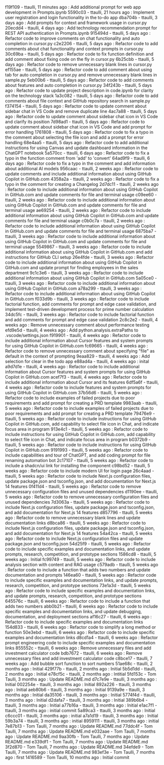 f19f109 - ttaulli, 11 minutes ago : Add additional prompt for web app development in Prompts.ipynb
5590c03 - ttaulli, 21 hours ago : Implement user registration and login functionality in the to-do app
dba704b - ttaulli, 3 days ago : Add prompts for context and framework usage in cursor.py
20ecdd4 - ttaulli, 4 days ago : Add technology recommendation prompt for REST API authentication in Prompts.ipynb
915494d - ttaulli, 5 days ago : Refactor code to improve comments on chat functionality and auto completion in cursor.py
c2e2206 - ttaulli, 5 days ago : Refactor code to add comments about chat functionality and context prompts in cursor.py
30c69ba - ttaulli, 5 days ago : Refactor code to fix function definition and add comment about fixing code on the fly in cursor.py
6b25cbb - ttaulli, 5 days ago : Refactor code to remove unnecessary blank lines in cursor.py
ef155ae - ttaulli, 5 days ago : Refactor code to add comment about using tab for auto completion in cursor.py and remove unnecessary blank lines in sample.py
5eb00b6 - ttaulli, 5 days ago : Refactor code to add comments about features and auto completion in cursor.py
34f243b - ttaulli, 5 days ago : Refactor code to update project description in code.ipynb for clarity on the technology stack
1a3c082 - ttaulli, 5 days ago : Refactor code to add comments about file context and GitHub repository search in sample.py
f374154 - ttaulli, 5 days ago : Refactor code to update comment about sidebar chat in VS Code and remove duplicate line
4ac7a88 - ttaulli, 5 days ago : Refactor code to update comment about sidebar chat icon in VS Code and clarify its position
7d98ad1 - ttaulli, 5 days ago : Refactor code to update comment about sidebar chat icon in VS Code and add prompt for error handling
1761808 - ttaulli, 5 days ago : Refactor code to fix a typo in the comment about selecting the file icon and add a prompt for error handling
68e4aa5 - ttaulli, 5 days ago : Refactor code to add additional instructions for using Canvas and update dashboard information in the ChatGPT notebook
5a570cc - ttaulli, 6 days ago : Refactor code to fix a typo in the function comment from 'add' to 'convert'
64ad9f9 - ttaulli, 6 days ago : Refactor code to fix a typo in the comment and add information about additional AI models
956caac - ttaulli, 2 weeks ago : Refactor code to update comments and include additional information about using GitHub Copilot in GitHub.com
4358a2a - ttaulli, 2 weeks ago : Refactor code to fix a typo in the comment for creating a Changelog
2d7dc11 - ttaulli, 2 weeks ago : Refactor code to include additional information about using GitHub Copilot in GitHub.com and update comments for file and terminal usage
c09ee60 - ttaulli, 2 weeks ago : Refactor code to include additional information about using GitHub Copilot in GitHub.com and update comments for file and terminal usage
ae69254 - ttaulli, 2 weeks ago : Refactor code to include additional information about using GitHub Copilot in GitHub.com and update comments for file and terminal usage
c0b0c7a - ttaulli, 2 weeks ago : Refactor code to include additional information about using GitHub Copilot in GitHub.com and update comments for file and terminal usage
6875ba7 - ttaulli, 3 weeks ago : Refactor code to include additional information about using GitHub Copilot in GitHub.com and update comments for file and terminal usage
5549867 - ttaulli, 3 weeks ago : Refactor code to include additional information about using GitHub Copilot in GitHub.com and add instructions for GitHub CLI setup
26e4fde - ttaulli, 3 weeks ago : Refactor code to include additional information about using GitHub Copilot in GitHub.com and update prompt for finding employees in the sales department
9c1c3e6 - ttaulli, 3 weeks ago : Refactor code to include additional information about using GitHub Copilot in GitHub.com
5a05ce0 - ttaulli, 3 weeks ago : Refactor code to include additional information about using GitHub Copilot in GitHub.com
a78a299 - ttaulli, 3 weeks ago : Refactor code to include additional information about using GitHub Copilot in GitHub.com
f033d9b - ttaulli, 3 weeks ago : Refactor code to include factorial function, add comments for prompt and edge case validation, and implement test-driven development process for prime number calculation
34dc5fc - ttaulli, 3 weeks ago : Refactor code to include factorial function and add comments for prompt and edge case validation
2c8c2e2 - ttaulli, 4 weeks ago : Remove unnecessary comment about performance testing
efd9e5d - ttaulli, 4 weeks ago : Add python.analysis.extraPaths to .vscode/settings.json
f919901 - ttaulli, 4 weeks ago : Refactor code to include additional information about Cursor features and system prompts for using GitHub Copilot in GitHub.com
fc69665 - ttaulli, 4 weeks ago : Refactor code to remove unnecessary comment about specifying "file" as default in the context of prompting
9eaa829 - ttaulli, 4 weeks ago : Add selection for clear in the todo app
e88ad4a - ttaulli, 4 weeks ago : inital
a9d7d1e - ttaulli, 4 weeks ago : Refactor code to include additional information about Cursor features and system prompts for using GitHub Copilot in GitHub.com
acef7f3 - ttaulli, 4 weeks ago : Refactor code to include additional information about Cursor and its features
6df5a6f - ttaulli, 4 weeks ago : Refactor code to include features and system prompts for using GitHub Copilot in GitHub.com
37b56d6 - ttaulli, 5 weeks ago : Refactor code to include examples of failed projects due to poor requirements and add prompt for creating a PRD template
9983aab - ttaulli, 5 weeks ago : Refactor code to include examples of failed projects due to poor requirements and add prompt for creating a PRD template
79476e9 - ttaulli, 5 weeks ago : Refactor code to include instructions for using GitHub Copilot in GitHub.com, add capability to select file icon in Chat, and indicate focus area in program
913e4c1 - ttaulli, 5 weeks ago : Refactor code to include instructions for using GitHub Copilot in GitHub.com, add capability to select file icon in Chat, and indicate focus area in program
b0372b9 - ttaulli, 5 weeks ago : Refactor code to include instructions for using GitHub Copilot in GitHub.com
9191993 - ttaulli, 5 weeks ago : Refactor code to include capabilities and tour of ChatGPT, and add coding prompt for file renaming automation bot
2c17107 - ttaulli, 5 weeks ago : Refactor code to include a shadcn/ui link for installing the component
c98bd52 - ttaulli, 5 weeks ago : Refactor code to include modern UI for login page
26c4aad - ttaulli, 5 weeks ago : Refactor code to include Next.js configuration files, update package.json and tsconfig.json, and add documentation for Next.js 14 features
0f411d4 - ttaulli, 5 weeks ago : Refactor code to remove unnecessary configuration files and unused dependencies
d1190ee - ttaulli, 5 weeks ago : Refactor code to remove unnecessary configuration files and unused dependencies
7d3063a - ttaulli, 5 weeks ago : Refactor code to include Next.js configuration files, update package.json and tsconfig.json, and add documentation for Next.js 14 features
d857796 - ttaulli, 5 weeks ago : Refactor code to remove unnecessary blank lines and update documentation links
d8bca86 - ttaulli, 5 weeks ago : Refactor code to include Next.js configuration files, update package.json and tsconfig.json, and add documentation for Next.js 14 features
54a42ca - ttaulli, 5 weeks ago : Refactor code to include Next.js configuration files and update package.json and tsconfig.json
54d25f9 - ttaulli, 5 weeks ago : Refactor code to include specific examples and documentation links, and update prompts, research, competition, and prototype sections
1586cd8 - ttaulli, 5 weeks ago : Initial
fc99749 - ttaulli, 5 weeks ago : Refactor code to include analysis section with content and RAG usage
c579adb - ttaulli, 5 weeks ago : Refactor code to include a function that adds two numbers and update documentation and prompts
146ea60 - ttaulli, 5 weeks ago : Refactor code to include specific examples and documentation links, and update prompts, research, competition, and prototype sections
73e1a3d - ttaulli, 5 weeks ago : Refactor code to include specific examples and documentation links, and update prompts, research, competition, and prototype sections
645576c - ttaulli, 6 weeks ago : Refactor code to include a function that adds two numbers
abb0b21 - ttaulli, 6 weeks ago : Refactor code to include specific examples and documentation links, and update debugging, documentation, and deployment sections
af16c27 - ttaulli, 6 weeks ago : Refactor code to include specific examples and documentation links
154d833 - ttaulli, 6 weeks ago : Refactor code to simplify a long method or function
50e3ebd - ttaulli, 6 weeks ago : Refactor code to include specific examples and documentation links
d8cd1a4 - ttaulli, 6 weeks ago : Refactor prompt engineering code to include specific examples and documentation links
855552c - ttaulli, 6 weeks ago : Remove unnecessary files and add investment calculator code
bdb7672 - ttaulli, 6 weeks ago : Remove unnecessary files and add investment calculator code
c8bce17 - ttaulli, 7 weeks ago : Add bubble sort function to sort numbers
51ae68c - ttaulli, 2 months ago : Initial
429f77b - ttaulli, 2 months ago : Initial
5b5d1dd - ttaulli, 2 months ago : Initial
e78cf5c - ttaulli, 2 months ago : Intitial
5fd153c - Tom Taulli, 3 months ago : Update README.md
d7c7e9e - ttaulli, 3 months ago : Initial
002254e - ttaulli, 3 months ago : Initial
892a226 - ttaulli, 3 months ago : Initial
aeb80b6 - ttaulli, 3 months ago : Initial
9139a9e - ttaulli, 3 months ago : Initial
da35106 - ttaulli, 3 months ago : Initial
5774f4d - ttaulli, 3 months ago : Initial
d2dafa7 - ttaulli, 3 months ago : Initial
389b6b4 - ttaulli, 3 months ago : Initial
a77b16a - ttaulli, 3 months ago : Initial
e1ac7f1 - ttaulli, 3 months ago : initial commit
5a89ca3 - ttaulli, 3 months ago : Initial
c6ccc01 - ttaulli, 3 months ago : initial
a7a1d19 - ttaulli, 3 months ago : Initial
59b3a74 - ttaulli, 3 months ago : initial
8959111 - ttaulli, 3 months ago : initial
7e87b13 - Tom Taulli, 7 months ago : Update README.md
77ddc4f - Tom Taulli, 7 months ago : Update README.md
e032aae - Tom Taulli, 7 months ago : Update README.md
9aa30fb - Tom Taulli, 7 months ago : Update README.md
e339df1 - Tom Taulli, 7 months ago : Update README.md
3f2d870 - Tom Taulli, 7 months ago : Update README.md
34efde9 - Tom Taulli, 7 months ago : Update README.md
983ef3e - Tom Taulli, 7 months ago : first
1416589 - Tom Taulli, 10 months ago : Initial commit